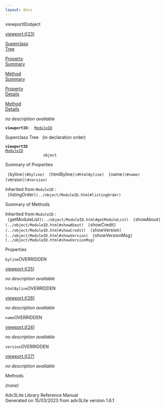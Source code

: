 ```yaml
---
layout: docs
---
```

<span class="title">viewportID</span><span class="type">object</span>

[viewport.t](../file/viewport.t.html)\[[23](../source/viewport.t.html#23)\]

[Superclass  
Tree](#_SuperClassTree_)

[Property  
Summary](#_PropSummary_)

[Method  
Summary](#_MethodSummary_)

[Property  
Details](#_Properties_)

[Method  
Details](#_Methods_)

<div class="fdesc">

*no description available*

**`viewportID`**` :   `[`ModuleID`](../object/ModuleID.html)

</div>

<span id="_SuperClassTree_"></span>

<div class="mjhd">

<span class="hdln">Superclass Tree</span>   (in declaration order)

</div>

**`viewportID`**  
[`ModuleID`](../object/ModuleID.html)  
`                 object`  
<span id="_PropSummary_"></span>

<div class="mjhd">

<span class="hdln">Summary of Properties</span>  

</div>

` [`byline`](#byline)  [`htmlByline`](#htmlByline)  [`name`](#name)  [`version`](#version)  `

Inherited from `ModuleID` :  
` [`listingOrder`](../object/ModuleID.html#listingOrder)  `

<span id="_MethodSummary_"></span>

<div class="mjhd">

<span class="hdln">Summary of Methods</span>  

</div>



Inherited from `ModuleID` :  
` [`getModuleList`](../object/ModuleID.html#getModuleList)  [`showAbout`](../object/ModuleID.html#showAbout)  [`showCredit`](../object/ModuleID.html#showCredit)  [`showVersion`](../object/ModuleID.html#showVersion)  [`showVersionMsg`](../object/ModuleID.html#showVersionMsg)  `

<span id="_Properties_"></span>

<div class="mjhd">

<span class="hdln">Properties</span>  

</div>

<span id="byline"></span>

`byline`<span class="rem">OVERRIDDEN</span>

[viewport.t](../file/viewport.t.html)\[[25](../source/viewport.t.html#25)\]

<div class="desc">

*no description available*

</div>

<span id="htmlByline"></span>

`htmlByline`<span class="rem">OVERRIDDEN</span>

[viewport.t](../file/viewport.t.html)\[[26](../source/viewport.t.html#26)\]

<div class="desc">

*no description available*

</div>

<span id="name"></span>

`name`<span class="rem">OVERRIDDEN</span>

[viewport.t](../file/viewport.t.html)\[[24](../source/viewport.t.html#24)\]

<div class="desc">

*no description available*

</div>

<span id="version"></span>

`version`<span class="rem">OVERRIDDEN</span>

[viewport.t](../file/viewport.t.html)\[[27](../source/viewport.t.html#27)\]

<div class="desc">

*no description available*

</div>

<span id="_Methods_"></span>

<div class="mjhd">

<span class="hdln">Methods</span>  

</div>

*(none)*

<div class="ftr">

Adv3Lite Library Reference Manual  
Generated on 15/03/2023 from adv3Lite version 1.6.1

</div>
